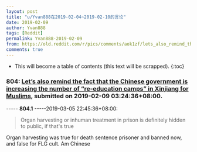 ```yaml
---
layout: post
title: "u/Yvan888在2019-02-04~2019-02-10的言论"
date: 2019-02-09
author: Yvan888
tags: [Reddit]
permalink: Yvan888-2019-02-09
from: https://old.reddit.com/r/pics/comments/aok1zf/lets_also_remind_the_fact_that_the_chinese/
comments: true
---
```


* This will become a table of contents (this text will be scrapped).
{:toc}

### 804: [Let’s also remind the fact that the Chinese government is increasing the number of “re-education camps” in Xinjiang for Muslims](https://old.reddit.com/r/pics/comments/aok1zf/lets_also_remind_the_fact_that_the_chinese/), submitted on 2019-02-09 03:24:36+08:00.

----- __804.1__ -----2019-03-05 22:45:36+08:00:

>	Organ harvesting or inhuman treatment in prison is definitely hidden to public, if that's true

Organ harvesting was true for death sentence prisoner and banned now, and false for FLG cult. Am Chinese 

